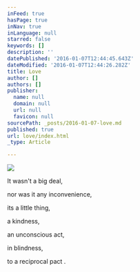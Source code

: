 ```yaml
---
inFeed: true
hasPage: true
inNav: true
inLanguage: null
starred: false
keywords: []
description: ''
datePublished: '2016-01-07T12:44:45.643Z'
dateModified: '2016-01-07T12:44:26.282Z'
title: Love
author: []
authors: []
publisher:
  name: null
  domain: null
  url: null
  favicon: null
sourcePath: _posts/2016-01-07-love.md
published: true
url: love/index.html
_type: Article

---
```

![](https://the-grid-user-content.s3-us-west-2.amazonaws.com/78522bcd-be5e-4184-9473-be9dd111da80.jpg)

It wasn't a big deal, 

nor was it 
any inconvenience, 

its a little thing, 

a kindness, 

an unconscious act, 

in blindness, 

to a reciprocal pact .